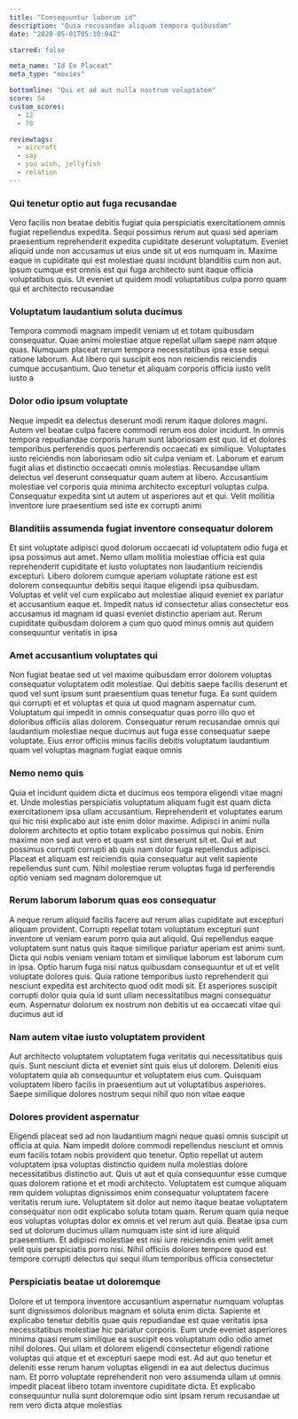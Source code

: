 ```yaml
---
title: "Consequuntur laborum id"
description: "Quia recusandae aliquam tempora quibusdam"
date: "2020-05-01T05:10:04Z"

starred: false

meta_name: "Id Ex Placeat" 
meta_type: "movies"

bottomline: "Qui et ad aut nulla nostrum voluptatem"
score: 54
custom_scores:
  - 12
  - 78

reviewtags:
  - aircraft
  - say
  - you wish, jellyfish
  - relation
---
```




### Qui tenetur optio aut fuga recusandae

Vero facilis non beatae debitis fugiat quia perspiciatis exercitationem omnis fugiat repellendus expedita. Sequi possimus rerum aut quasi sed aperiam praesentium reprehenderit expedita cupiditate deserunt voluptatum. Eveniet aliquid unde non accusamus ut eius unde sit ut eos numquam in. Maxime eaque in cupiditate qui est molestiae quasi incidunt blanditiis cum non aut. Ipsum cumque est omnis est qui fuga architecto sunt itaque officia voluptatibus quis. Ut eveniet ut quidem modi voluptatibus culpa porro quam qui et architecto recusandae

### Voluptatum laudantium soluta ducimus

Tempora commodi magnam impedit veniam ut et totam quibusdam consequatur. Quae animi molestiae atque repellat ullam saepe nam atque quas. Numquam placeat rerum tempora necessitatibus ipsa esse sequi ratione laborum. Aut libero qui suscipit eos non reiciendis reiciendis cumque accusantium. Quo tenetur et aliquam corporis officia iusto velit iusto a

### Dolor odio ipsum voluptate

Neque impedit ea delectus deserunt modi rerum itaque dolores magni. Autem vel beatae culpa facere commodi rerum eos dolor incidunt. In omnis tempora repudiandae corporis harum sunt laboriosam est quo. Id et dolores temporibus perferendis quos perferendis occaecati ex similique. Voluptates iusto reiciendis non laboriosam odio sit culpa veniam et. Laborum et earum fugit alias et distinctio occaecati omnis molestias. Recusandae ullam delectus vel deserunt consequatur quam autem at libero. Accusantium molestiae vel corporis quia minima architecto excepturi voluptas culpa. Consequatur expedita sint ut autem ut asperiores aut et qui. Velit mollitia inventore iure praesentium sed iste ex corrupti animi

### Blanditiis assumenda fugiat inventore consequatur dolorem

Et sint voluptate adipisci quod dolorum occaecati id voluptatem odio fuga et ipsa possimus aut amet. Nemo ullam mollitia molestiae officia est quia reprehenderit cupiditate et iusto voluptates non laudantium reiciendis excepturi. Libero dolorem cumque aperiam voluptate ratione est est dolorem consequuntur debitis sequi itaque eligendi ipsa quibusdam. Voluptas et velit vel cum explicabo aut molestiae aliquid eveniet ex pariatur et accusantium eaque et. Impedit natus id consectetur alias consectetur eos accusamus id magnam id quasi eveniet distinctio aperiam aut. Rerum cupiditate quibusdam dolorem a cum quo quod minus omnis aut quidem consequuntur veritatis in ipsa

### Amet accusantium voluptates qui

Non fugiat beatae sed ut vel maxime quibusdam error dolorem voluptas consequatur voluptatem odit molestiae. Qui debitis saepe facilis deserunt et quod vel sunt ipsum sunt praesentium quas tenetur fuga. Ea sunt quidem qui corrupti et et voluptas et quia ut quod magnam aspernatur cum. Voluptatum qui impedit in omnis consequatur quas porro illo quo et doloribus officiis alias dolorem. Consequatur rerum recusandae omnis qui laudantium molestiae neque ducimus aut fuga esse consequatur saepe voluptate. Eius error officiis minus facilis debitis voluptatum laudantium quam vel voluptas magnam fugiat eaque omnis

### Nemo nemo quis

Quia et incidunt quidem dicta et ducimus eos tempora eligendi vitae magni et. Unde molestias perspiciatis voluptatum aliquam fugit est quam dicta exercitationem ipsa ullam accusantium. Reprehenderit et voluptates earum qui hic nisi explicabo aut iste enim dolor maxime. Adipisci in animi nulla dolorem architecto et optio totam explicabo possimus qui nobis. Enim maxime non sed aut vero et quam est sint deserunt sit et. Qui et aut possimus corrupti corrupti ab quis nam dolor fuga repellendus adipisci. Placeat et aliquam est reiciendis quia consequatur aut velit sapiente repellendus sunt cum. Nihil molestiae rerum voluptas fuga id perferendis optio veniam sed magnam doloremque ut

### Rerum laborum laborum quas eos consequatur

A neque rerum aliquid facilis facere aut rerum alias cupiditate aut excepturi aliquam provident. Corrupti repellat totam voluptatum excepturi sunt inventore ut veniam earum porro quia aut aliquid. Qui repellendus eaque voluptatem sunt natus quis itaque similique pariatur aperiam est animi sunt. Dicta qui nobis veniam veniam totam et similique laborum est laborum cum in ipsa. Optio harum fuga nisi natus quibusdam consequuntur et ut et velit voluptate dolores quis. Quia ratione temporibus iusto reprehenderit qui nesciunt expedita est architecto quod odit modi sit. Et asperiores suscipit corrupti dolor quia quia id sunt ullam necessitatibus magni consequatur eum. Aspernatur dolorum ex nostrum non debitis ut ea occaecati vitae qui ducimus aut id

### Nam autem vitae iusto voluptatem provident

Aut architecto voluptatem voluptatem fuga veritatis qui necessitatibus quis quis. Sunt nesciunt dicta et eveniet sint quis eius ut dolorem. Deleniti eius voluptatem quia ab consequuntur et voluptatem eius cum. Quisquam voluptatem libero facilis in praesentium aut ut voluptatibus asperiores. Saepe similique dolores nostrum sequi nihil quo non vitae eaque

### Dolores provident aspernatur

Eligendi placeat sed ad non laudantium magni neque quasi omnis suscipit ut officia at quia. Nam impedit dolore commodi repellendus nesciunt et omnis eum facilis totam nobis provident quo tenetur. Optio repellat ut autem voluptatem ipsa voluptas distinctio quidem nulla molestias dolore necessitatibus distinctio aut. Quis ut aut et quia consequuntur esse cumque quas dolorem ratione et et modi architecto. Voluptatem est cumque aliquam rem quidem voluptas dignissimos enim consequatur voluptatem facere veritatis rerum iure. Voluptatem sit dolor aut nemo itaque beatae voluptatem consequatur non odit explicabo soluta totam quam. Rerum quam quia neque eos voluptas voluptas dolor ex omnis et vel rerum aut quia. Beatae ipsa cum sed ut dolorum ducimus ullam numquam iste sint id iure aliquid praesentium. Et adipisci molestiae est nisi iure reiciendis enim velit amet velit quis perspiciatis porro nisi. Nihil officiis dolores tempore quod est tempore corrupti delectus qui sequi illum temporibus officia consectetur

### Perspiciatis beatae ut doloremque

Dolore et ut tempora inventore accusantium aspernatur numquam voluptas sunt dignissimos doloribus magnam et soluta enim dicta. Sapiente et explicabo tenetur debitis quae quis repudiandae est quae veritatis ipsa necessitatibus molestiae hic pariatur corporis. Eum unde eveniet asperiores minima quasi rerum similique ea suscipit eos voluptatum odio odio amet nihil dolores. Qui ullam et dolorem eligendi consectetur eligendi ratione voluptas qui atque et et excepturi saepe modi est. Ad aut quo tenetur et deleniti esse rerum harum voluptas eligendi in ea aut delectus ducimus nam. Et porro voluptate reprehenderit non vero assumenda ullam ut omnis impedit placeat libero totam inventore cupiditate dicta. Et explicabo consequuntur nulla sunt doloremque odio sint ipsam rerum recusandae ut rem vero dicta atque molestias

